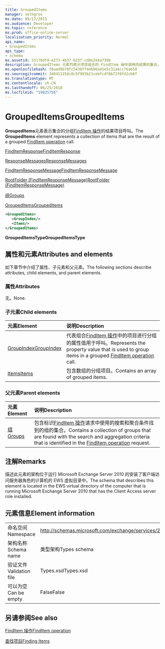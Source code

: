 ```yaml
---
title: GroupedItems
manager: sethgros
ms.date: 09/17/2015
ms.audience: Developer
ms.topic: reference
ms.prod: office-online-server
localization_priority: Normal
api_name:
- GroupedItems
api_type:
- schema
ms.assetid: 53170df4-4272-4b37-b23f-cd8e2d4a7396
description: GroupedItems 元素均表示项目组合的 FindItem 操作调用的结果的集合。
ms.openlocfilehash: f8aed9b78fc54307f44b96a45e5c31a4cc76ab50
ms.sourcegitcommit: 34041125dc8c5f993b21cebfc4f8b72f0fd2cb6f
ms.translationtype: MT
ms.contentlocale: zh-CN
ms.lasthandoff: 06/25/2018
ms.locfileid: "19825756"
---
```

# <a name="groupeditems"></a><span data-ttu-id="a7559-103">GroupedItems</span><span class="sxs-lookup"><span data-stu-id="a7559-103">GroupedItems</span></span>

<span data-ttu-id="a7559-104">**GroupedItems**元素表示集合的分组[FindItem 操作](finditem-operation.md)的结果项目呼叫。</span><span class="sxs-lookup"><span data-stu-id="a7559-104">The **GroupedItems** element represents a collection of items that are the result of a grouped [FindItem operation](finditem-operation.md) call.</span></span> 
  
[<span data-ttu-id="a7559-105">FindItemResponse</span><span class="sxs-lookup"><span data-stu-id="a7559-105">FindItemResponse</span></span>](finditemresponse.md)
  
[<span data-ttu-id="a7559-106">ResponseMessages</span><span class="sxs-lookup"><span data-stu-id="a7559-106">ResponseMessages</span></span>](responsemessages.md)
  
[<span data-ttu-id="a7559-107">FindItemResponseMessage</span><span class="sxs-lookup"><span data-stu-id="a7559-107">FindItemResponseMessage</span></span>](finditemresponsemessage.md)
  
[<span data-ttu-id="a7559-108">RootFolder (FindItemResponseMessage)</span><span class="sxs-lookup"><span data-stu-id="a7559-108">RootFolder (FindItemResponseMessage)</span></span>](rootfolder-finditemresponsemessage.md)
  
[<span data-ttu-id="a7559-109">组</span><span class="sxs-lookup"><span data-stu-id="a7559-109">Groups</span></span>](groups.md)
  
[<span data-ttu-id="a7559-110">GroupedItems</span><span class="sxs-lookup"><span data-stu-id="a7559-110">GroupedItems</span></span>](groupeditems.md)
  
```xml
<GroupedItems>
   <GroupIndex/>
   <Items/>
</GroupedItems>
```

 <span data-ttu-id="a7559-111">**GroupedItemsType**</span><span class="sxs-lookup"><span data-stu-id="a7559-111">**GroupedItemsType**</span></span>
## <a name="attributes-and-elements"></a><span data-ttu-id="a7559-112">属性和元素</span><span class="sxs-lookup"><span data-stu-id="a7559-112">Attributes and elements</span></span>

<span data-ttu-id="a7559-113">如下章节中介绍了属性、子元素和父元素。</span><span class="sxs-lookup"><span data-stu-id="a7559-113">The following sections describe attributes, child elements, and parent elements.</span></span>
  
### <a name="attributes"></a><span data-ttu-id="a7559-114">属性</span><span class="sxs-lookup"><span data-stu-id="a7559-114">Attributes</span></span>

<span data-ttu-id="a7559-115">无。</span><span class="sxs-lookup"><span data-stu-id="a7559-115">None.</span></span>
  
### <a name="child-elements"></a><span data-ttu-id="a7559-116">子元素</span><span class="sxs-lookup"><span data-stu-id="a7559-116">Child elements</span></span>

|<span data-ttu-id="a7559-117">**元素**</span><span class="sxs-lookup"><span data-stu-id="a7559-117">**Element**</span></span>|<span data-ttu-id="a7559-118">**说明**</span><span class="sxs-lookup"><span data-stu-id="a7559-118">**Description**</span></span>|
|:-----|:-----|
|[<span data-ttu-id="a7559-119">GroupIndex</span><span class="sxs-lookup"><span data-stu-id="a7559-119">GroupIndex</span></span>](groupindex.md) <br/> |<span data-ttu-id="a7559-120">代表组合[FindItem 操作](finditem-operation.md)中的项目进行分组的属性值用于呼叫。</span><span class="sxs-lookup"><span data-stu-id="a7559-120">Represents the property value that is used to group items in a grouped [FindItem operation](finditem-operation.md) call.</span></span>  <br/> |
|[<span data-ttu-id="a7559-121">Items</span><span class="sxs-lookup"><span data-stu-id="a7559-121">Items</span></span>](items.md) <br/> |<span data-ttu-id="a7559-122">包含数组的分组项目。</span><span class="sxs-lookup"><span data-stu-id="a7559-122">Contains an array of grouped items.</span></span>  <br/> |
   
### <a name="parent-elements"></a><span data-ttu-id="a7559-123">父元素</span><span class="sxs-lookup"><span data-stu-id="a7559-123">Parent elements</span></span>

|<span data-ttu-id="a7559-124">**元素**</span><span class="sxs-lookup"><span data-stu-id="a7559-124">**Element**</span></span>|<span data-ttu-id="a7559-125">**说明**</span><span class="sxs-lookup"><span data-stu-id="a7559-125">**Description**</span></span>|
|:-----|:-----|
|[<span data-ttu-id="a7559-126">组</span><span class="sxs-lookup"><span data-stu-id="a7559-126">Groups</span></span>](groups.md) <br/> |<span data-ttu-id="a7559-127">包含标识[FindItem 操作](finditem-operation.md)请求中使用的搜索和聚合条件找到的组的集合。</span><span class="sxs-lookup"><span data-stu-id="a7559-127">Contains a collection of groups that are found with the search and aggregation criteria that is identified in the [FindItem operation](finditem-operation.md) request.</span></span>  <br/> |
   
## <a name="remarks"></a><span data-ttu-id="a7559-128">注解</span><span class="sxs-lookup"><span data-stu-id="a7559-128">Remarks</span></span>

<span data-ttu-id="a7559-129">描述此元素的架构位于运行 Microsoft Exchange Server 2010 的安装了客户端访问服务器角色的计算机的 EWS 虚拟目录中。</span><span class="sxs-lookup"><span data-stu-id="a7559-129">The schema that describes this element is located in the EWS virtual directory of the computer that is running Microsoft Exchange Server 2010 that has the Client Access server role installed.</span></span>
  
## <a name="element-information"></a><span data-ttu-id="a7559-130">元素信息</span><span class="sxs-lookup"><span data-stu-id="a7559-130">Element information</span></span>

|||
|:-----|:-----|
|<span data-ttu-id="a7559-131">命名空间</span><span class="sxs-lookup"><span data-stu-id="a7559-131">Namespace</span></span>  <br/> |http://schemas.microsoft.com/exchange/services/2006/types  <br/> |
|<span data-ttu-id="a7559-132">架构名称</span><span class="sxs-lookup"><span data-stu-id="a7559-132">Schema name</span></span>  <br/> |<span data-ttu-id="a7559-133">类型架构</span><span class="sxs-lookup"><span data-stu-id="a7559-133">Types schema</span></span>  <br/> |
|<span data-ttu-id="a7559-134">验证文件</span><span class="sxs-lookup"><span data-stu-id="a7559-134">Validation file</span></span>  <br/> |<span data-ttu-id="a7559-135">Types.xsd</span><span class="sxs-lookup"><span data-stu-id="a7559-135">Types.xsd</span></span>  <br/> |
|<span data-ttu-id="a7559-136">可以为空</span><span class="sxs-lookup"><span data-stu-id="a7559-136">Can be empty</span></span>  <br/> |<span data-ttu-id="a7559-137">False</span><span class="sxs-lookup"><span data-stu-id="a7559-137">False</span></span>  <br/> |
   
## <a name="see-also"></a><span data-ttu-id="a7559-138">另请参阅</span><span class="sxs-lookup"><span data-stu-id="a7559-138">See also</span></span>



[<span data-ttu-id="a7559-139">FindItem 操作</span><span class="sxs-lookup"><span data-stu-id="a7559-139">FindItem operation</span></span>](finditem-operation.md)


[<span data-ttu-id="a7559-140">查找项目</span><span class="sxs-lookup"><span data-stu-id="a7559-140">Finding Items</span></span>](http://msdn.microsoft.com/library/63af1f9c-464b-4fca-9ae3-3d60f24ca93c%28Office.15%29.aspx)

